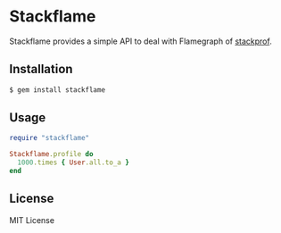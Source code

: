 # Stackflame

Stackflame provides a simple API to deal with Flamegraph of [stackprof](https://github.com/tmm1/stackprof).

## Installation

```bash
$ gem install stackflame
```

## Usage

```ruby
require "stackflame"

Stackflame.profile do
  1000.times { User.all.to_a }
end
```

## License

MIT License

